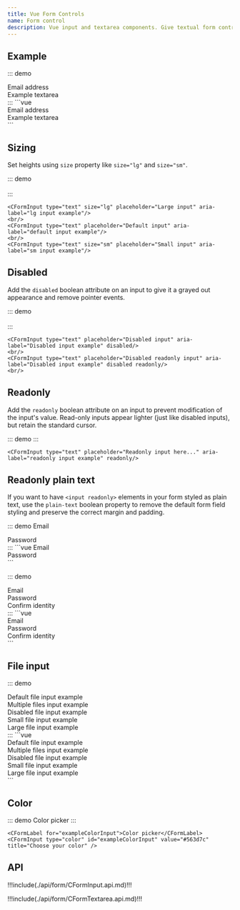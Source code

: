 ```yaml
---
title: Vue Form Controls
name: Form control
description: Vue input and textarea components. Give textual form controls like `<input>`s and `<textarea>`s an upgrade with custom styles, sizing, focus states, and more.
---
```


## Example

::: demo
<CForm>
  <div class="mb-3">
    <CFormLabel for="exampleFormControlInput1">Email address</CFormLabel>
    <CFormInput type="email" id="exampleFormControlInput1" placeholder="name@example.com"/>
  </div>
  <div class="mb-3">
    <CFormLabel for="exampleFormControlTextarea1">Example textarea</CFormLabel>
    <CFormTextarea id="exampleFormControlTextarea1" rows="3"></CFormTextarea>
  </div>
</CForm>
:::
```vue
<CForm>
  <div class="mb-3">
    <CFormLabel for="exampleFormControlInput1">Email address</CFormLabel>
    <CFormInput type="email" id="exampleFormControlInput1" placeholder="name@example.com"/>
  </div>
  <div class="mb-3">
    <CFormLabel for="exampleFormControlTextarea1">Example textarea</CFormLabel>
    <CFormTextarea id="exampleFormControlTextarea1" rows="3"></CFormTextarea>
  </div>
</CForm>
```

## Sizing

Set heights using `size` property like `size="lg"` and `size="sm"`.

::: demo
<CFormInput type="text" size="lg" placeholder="Large input" aria-label="lg input example"/>
<br/>
<CFormInput type="text" placeholder="Default input" aria-label="default input example"/>
<br/>
<CFormInput type="text" size="sm" placeholder="Small input" aria-label="sm input example"/>
:::
```vue
<CFormInput type="text" size="lg" placeholder="Large input" aria-label="lg input example"/>
<br/>
<CFormInput type="text" placeholder="Default input" aria-label="default input example"/>
<br/>
<CFormInput type="text" size="sm" placeholder="Small input" aria-label="sm input example"/>
```

## Disabled

Add the `disabled` boolean attribute on an input to give it a grayed out appearance and remove pointer events.

::: demo
<CFormInput type="text" placeholder="Disabled input" aria-label="Disabled input example" disabled/>
<br/>
<CFormInput type="text" placeholder="Disabled readonly input" aria-label="Disabled input example" disabled readonly/>
<br/>
:::
```vue
<CFormInput type="text" placeholder="Disabled input" aria-label="Disabled input example" disabled/>
<br/>
<CFormInput type="text" placeholder="Disabled readonly input" aria-label="Disabled input example" disabled readonly/>
<br/>
```

## Readonly

Add the `readonly` boolean attribute on an input to prevent modification of the input's value. Read-only inputs appear lighter (just like disabled inputs), but retain the standard cursor.

::: demo
<CFormInput type="text" placeholder="Readonly input here..." aria-label="readonly input example" readonly/>
:::
```vue
<CFormInput type="text" placeholder="Readonly input here..." aria-label="readonly input example" readonly/>
```

## Readonly plain text

If you want to have `<input readonly>` elements in your form styled as plain text, use the `plain-text` boolean property to remove the default form field styling and preserve the correct margin and padding.

::: demo
<CRow class="mb-3">
  <CFormLabel for="staticEmail" class="col-sm-2 col-form-label">Email</CFormLabel>
  <div class="col-sm-10">
    <CFormInput type="text" id="staticEmail" value="email@example.com" readonly plain-text/>
  </div>
</CRow>
<CRow class="mb-3">
  <CFormLabel for="inputPassword" class="col-sm-2 col-form-label">Password</CFormLabel>
  <div class="col-sm-10">
    <CFormInput type="password" id="inputPassword"/>
  </div>
</CRow>
:::
```vue
<CRow class="mb-3">
  <CFormLabel for="staticEmail" class="col-sm-2 col-form-label">Email</CFormLabel>
  <div class="col-sm-10">
    <CFormInput type="text" id="staticEmail" value="email@example.com" readonly plain-text/>
  </div>
</CRow>
<CRow class="mb-3">
  <CFormLabel for="inputPassword" class="col-sm-2 col-form-label">Password</CFormLabel>
  <div class="col-sm-10">
    <CFormInput type="password" id="inputPassword"/>
  </div>
</CRow>
```

::: demo
<CForm class="row g-3">
  <div class="col-auto">
    <CFormLabel for="staticEmail2" class="visually-hidden">Email</CFormLabel>
    <CFormInput type="text" id="staticEmail2" value="email@example.com" readonly plain-text/>
  </div>
  <div class="col-auto">
    <CFormLabel for="inputPassword2" class="visually-hidden">Password</CFormLabel>
    <CFormInput type="password" id="inputPassword2" placeholder="Password"/>
  </div>
  <div class="col-auto">
    <CButton type="submit" class="mb-3">Confirm identity</CButton>
  </div>
</CForm>
:::
```vue
<CForm class="row g-3">
  <div class="col-auto">
    <CFormLabel for="staticEmail2" class="visually-hidden">Email</CFormLabel>
    <CFormInput type="text" id="staticEmail2" value="email@example.com" readonly plain-text/>
  </div>
  <div class="col-auto">
    <CFormLabel for="inputPassword2" class="visually-hidden">Password</CFormLabel>
    <CFormInput type="password" id="inputPassword2" placeholder="Password"/>
  </div>
  <div class="col-auto">
    <CButton type="submit" class="mb-3">Confirm identity</CButton>
  </div>
</CForm>
```

## File input

::: demo
<div class="mb-3">
  <CFormLabel for="formFile">Default file input example</CFormLabel>
  <CFormInput type="file" id="formFile"/>
</div>
<div class="mb-3">
  <CFormLabel for="formFileMultiple">Multiple files input example</CFormLabel>
  <CFormInput type="file" id="formFileMultiple" multiple/>
</div>
<div class="mb-3">
  <CFormLabel for="formFileDisabled">Disabled file input example</CFormLabel>
  <CFormInput type="file" id="formFileDisabled" disabled/>
</div>
<div class="mb-3">
  <CFormLabel for="formFileSm">Small file input example</CFormLabel>
  <CFormInput type="file" size="sm" id="formFileSm"/>
</div>
<div>
  <CFormLabel for="formFileLg">Large file input example</CFormLabel>
  <CFormInput type="file" size="lg" id="formFileLg"/>
</div>
:::
```vue
<div class="mb-3">
  <CFormLabel for="formFile">Default file input example</CFormLabel>
  <CFormInput type="file" id="formFile"/>
</div>
<div class="mb-3">
  <CFormLabel for="formFileMultiple">Multiple files input example</CFormLabel>
  <CFormInput type="file" id="formFileMultiple" multiple/>
</div>
<div class="mb-3">
  <CFormLabel for="formFileDisabled">Disabled file input example</CFormLabel>
  <CFormInput type="file" id="formFileDisabled" disabled/>
</div>
<div class="mb-3">
  <CFormLabel for="formFileSm">Small file input example</CFormLabel>
  <CFormInput type="file" size="sm" id="formFileSm"/>
</div>
<div>
  <CFormLabel for="formFileLg">Large file input example</CFormLabel>
  <CFormInput type="file" size="lg" id="formFileLg"/>
</div>
```

## Color

::: demo
<CFormLabel for="exampleColorInput">Color picker</CFormLabel>
<CFormInput type="color" id="exampleColorInput" value="#563d7c" title="Choose your color" />
:::
```vue
<CFormLabel for="exampleColorInput">Color picker</CFormLabel>
<CFormInput type="color" id="exampleColorInput" value="#563d7c" title="Choose your color" />
```

## API

!!!include(./api/form/CFormInput.api.md)!!!

!!!include(./api/form/CFormTextarea.api.md)!!!